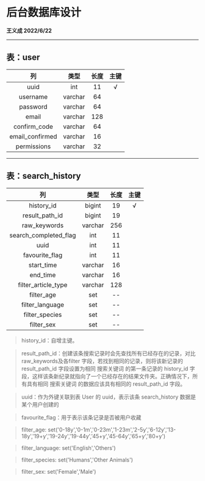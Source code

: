 # 后台数据库设计

**王义成 2022/6/22**

---

## 表：user

|  列  | 类型 | 长度 | 主键
| :--: | :--: | :--: | :--: |
| uuid | int | 11 | √ 
| username | varchar | 64 |
| password | varchar | 64 |
| email | varchar | 128 |
| confirm_code | varchar | 64 |
| email_confirmed | varchar | 16 |
| permissions | varchar | 32 |

---

## 表：search_history

|  列  | 类型 | 长度 | 主键
| :--: | :--: | :--: | :--: |
| history_id | bigint | 19 | √ 
| result_path_id | bigint | 19 |
| raw_keywords | varchar | 256 |
| search_completed_flag | int | 11 |
| uuid | int | 11 |
| favourite_flag | int | 11 |
| start_time | varchar | 16 |
| end_time | varchar | 16 |
| filter_article_type | varchar | 128 |
| filter_age | set | -- |
| filter_language | set | -- |
| filter_species | set | -- |
| filter_sex | set | -- |

> history_id：自增主键。

> result_path_id：创建该条搜索记录时会先查找所有已经存在的记录，对比 raw_keywords及各filter 字段，若找到相同的记录，则将该新记录的 result_path_id 字段设置为相同 搜索关键词 的第一条记录的 history_id 字段，这样该条新纪录就指向了一个已经存在的结果文件夹。正确情况下，所有具有相同 搜索关键词 的数据应该具有相同的 result_path_id 字段。 

> uuid：作为外键关联到表 User 的 uuid，表示该条 search_history 数据是某个用户创建的

> favourite_flag：用于表示该条记录是否被用户收藏

> filter_age: set('0-18y','0-1m','0-23m','1-23m','2-5y','6-12y','13-18y','19+y','19-24y','19-44y','45+y','45-64y','65+y','80+y')

> filter_language: set('English','Others')

> filter_species: set('Humans','Other Animals')

> filter_sex: set('Female','Male')



